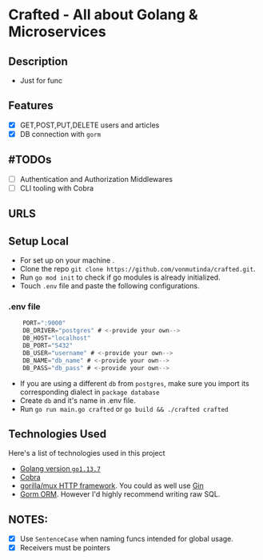 # Crafted - All about Golang & Microservices

## Description
- Just for func

## Features
- [x] GET,POST,PUT,DELETE users and articles
- [x] DB connection with ```gorm```

## #TODOs
- [ ] Authentication and Authorization Middlewares
- [ ] CLI tooling with Cobra 

## URLS

## Setup Local
- For set up on your machine .
- Clone the repo `git clone https://github.com/vonmutinda/crafted.git`.
- Run `go mod init` to check if go modules is already initialized.
- Touch  `.env` file and paste the following configurations.
  
### .env file
```go
    PORT=":9000"
    DB_DRIVER="postgres" # <-provide your own-->
    DB_HOST="localhost"
    DB_PORT="5432"
    DB_USER="username" # <-provide your own-->
    DB_NAME="db_name" # <-provide your own-->
    DB_PASS="db_pass" # <-provide your own-->
```
- If you are using a different `db` from `postgres`, make sure you import its corresponding dialect in `package database`
- Create `db` and it's name in .env file.
- Run `go run main.go crafted` or `go build && ./crafted crafted`

## Technologies Used 
Here's a list of technologies used in this project

- [Golang version `go1.13.7`](https://golang.org)
- [Cobra](https://github.com/spf13/cobra)
- [gorilla/mux HTTP framework](https://github.com/gorilla/mux). You could as well use [Gin](https://github.com/gin-gonic/gin)
- [Gorm ORM](https://gorm.io/). However I'd highly recommend writing raw SQL.

## NOTES:
- [x] Use  `SentenceCase` when naming funcs intended for global usage.
- [x] Receivers must be pointers
